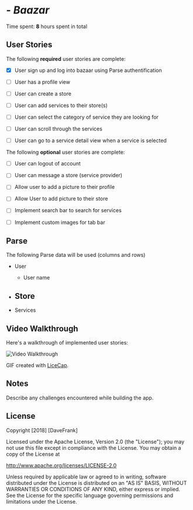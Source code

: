 #  - *Baazar*


Time spent: **8** hours spent in total

## User Stories

The following **required** user stories are complete:

- [x] User sign up and log into bazaar using Parse authentification
- [ ] User has a profile view
- [ ] User can create a store 
- [ ] User can add services to their store(s)
- [ ] User can select the category of service they are looking for
- [ ] User can scroll through the services 
- [ ] User can go to a service detail view when a service is selected  


The following **optional** user stories are complete:
- [ ] User can logout of account 
- [ ] User can message a store (service provider)
- [ ] Allow user to add a picture to their profile
- [ ] Allow User to add picture to their store
- [ ] Implement search bar to search for services
- [ ] Implement custom images for tab bar

 

## Parse  

The following Parse data will be used (columns and rows)

- User 
    - User name

- Store
    -

- Services





## Video Walkthrough

Here's a walkthrough of implemented user stories:

<img src='http://i.imgur.com/link/to/your/gif/file.gif' title='Video Walkthrough' width='' alt='Video Walkthrough' />

GIF created with [LiceCap](http://www.cockos.com/licecap/).

## Notes

Describe any challenges encountered while building the app.

## License

Copyright [2018] [DaveFrank]

Licensed under the Apache License, Version 2.0 (the "License");
you may not use this file except in compliance with the License.
You may obtain a copy of the License at

http://www.apache.org/licenses/LICENSE-2.0

Unless required by applicable law or agreed to in writing, software
distributed under the License is distributed on an "AS IS" BASIS,
WITHOUT WARRANTIES OR CONDITIONS OF ANY KIND, either express or implied.
See the License for the specific language governing permissions and
limitations under the License.
